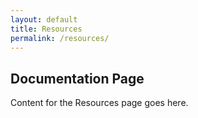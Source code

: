 ```yaml
---
layout: default
title: Resources
permalink: /resources/
---
```

## Documentation Page
Content for the Resources page goes here.
